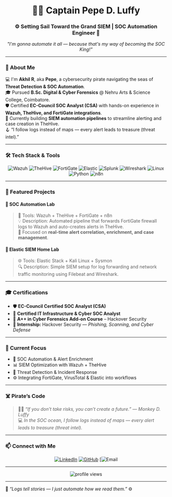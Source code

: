 <!-- Cyber Pirate README by Pepe 👾 -->



<h1 align="center">🏴‍☠️ Captain Pepe D. Luffy</h1>
<h3 align="center">⚙️ Setting Sail Toward the Grand SIEM | SOC Automation Engineer 🧠</h3>

<p align="center"><em>"I'm gonna automate it all — because that's my way of becoming the SOC King!"</em></p>

---

### 🧠 About Me
💻 I'm **Akhil R**, aka **Pepe**, a cybersecurity pirate navigating the seas of **Threat Detection & SOC Automation**.  
🎓 Pursued **B.Sc. Digital & Cyber Forensics** @ Nehru Arts & Science College, Coimbatore.  
🛡️ Certified **EC-Council SOC Analyst (CSA)** with hands-on experience in **Wazuh, TheHive, and FortiGate integrations**.  
🚀 Currently building **SIEM automation pipelines** to streamline alerting and case creation in TheHive.  
🪝 “I follow logs instead of maps — every alert leads to treasure (threat intel).”  

---

### 🛠️ Tech Stack & Tools
<div align="center">
  
![Wazuh](https://img.shields.io/badge/Wazuh-005571?style=for-the-badge&logo=wazuh&logoColor=white)
![TheHive](https://img.shields.io/badge/TheHive-FFD700?style=for-the-badge&logo=apache-hive&logoColor=black)
![FortiGate](https://img.shields.io/badge/FortiGate-EF3E42?style=for-the-badge&logo=fortinet&logoColor=white)
![Elastic](https://img.shields.io/badge/Elastic-005571?style=for-the-badge&logo=elastic&logoColor=white)
![Splunk](https://img.shields.io/badge/Splunk-000000?style=for-the-badge&logo=splunk&logoColor=white)
![Wireshark](https://img.shields.io/badge/Wireshark-1679A7?style=for-the-badge&logo=wireshark&logoColor=white)
![Linux](https://img.shields.io/badge/Linux-FCC624?style=for-the-badge&logo=linux&logoColor=black)
![Python](https://img.shields.io/badge/Python-14354C?style=for-the-badge&logo=python&logoColor=yellow)
![n8n](https://img.shields.io/badge/n8n-FF6F61?style=for-the-badge&logo=n8n&logoColor=white)

</div>

---

### 🚀 Featured Projects
#### 🔹 **SOC Automation Lab**
> 🧩 Tools: Wazuh + TheHive + FortiGate + n8n  
> 💡 Description: Automated pipeline that forwards FortiGate firewall logs to Wazuh and auto-creates alerts in TheHive.  
> 🧠 Focused on **real-time alert correlation, enrichment, and case management**.

#### 🔹 **Elastic SIEM Home Lab**
> 🌐 Tools: Elastic Stack + Kali Linux + Sysmon  
> 🔍 Description: Simple SIEM setup for log forwarding and network traffic monitoring using Filebeat and Wireshark.

---

### 🎓 Certifications
- 🛡️ **EC-Council Certified SOC Analyst (CSA)**  
- 🎯 **Certified IT Infrastructure & Cyber SOC Analyst**  
- 🧩 **A++ in Cyber Forensics Add-on Course** – Hackover Security  
- 🧠 **Internship:** Hackover Security — *Phishing, Scanning, and Cyber Defense*

---

### 📡 Current Focus
- 🚀 SOC Automation & Alert Enrichment  
- 📊 SIEM Optimization with Wazuh + TheHive  
- 🧩 Threat Detection & Incident Response  
- ⚙️ Integrating FortiGate, VirusTotal & Elastic into workflows  

---

### ☠️ Pirate’s Code
> 🏴‍☠️ *“If you don’t take risks, you can’t create a future.” — Monkey D. Luffy*  
> 💻 *In the SOC ocean, I follow logs instead of maps — every alert leads to treasure (threat intel).*  

---

### 📫 Connect with Me
<div align="center">
  
[![LinkedIn](https://img.shields.io/badge/LinkedIn-0A66C2?style=for-the-badge&logo=linkedin&logoColor=white)](https://www.linkedin.com/in/akhilr2003)
[![GitHub](https://img.shields.io/badge/GitHub-171515?style=for-the-badge&logo=github&logoColor=white)](https://github.com/Pepe4khi)
[![Email](https://img.shields.io/badge/Email-0078D4?style=for-the-badge&logo=gmail&logoColor=white)

</div>

---

<div align="center">
  <img src="https://komarev.com/ghpvc/?username=Pepe4khi&style=for-the-badge&color=blue" alt="profile views"/>
</div>

---

💬 *“Logs tell stories — I just automate how we read them.”* ⚙️  

